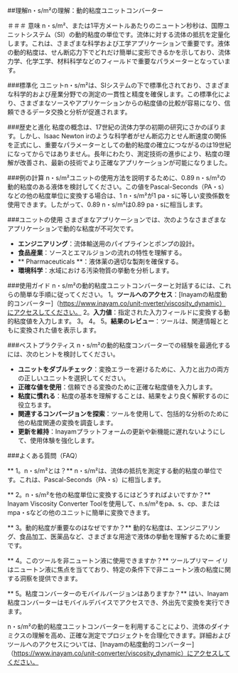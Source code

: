 ##理解n・s/m²の理解：動的粘度ユニットコンバーター

＃＃＃ 意味
n・s/m²、または1平方メートルあたりのニュートン秒秒は、国際ユニットシステム（SI）の動的粘度の単位です。流体に対する流体の抵抗を定量化します。これは、さまざまな科学および工学アプリケーションで重要です。液体の動的粘度は、せん断応力下でどれだけ簡単に変形できるかを示しており、流体力学、化学工学、材料科学などのフィールドで重要なパラメーターとなっています。

###標準化
ユニットn・s/m²は、SIシステムの下で標準化されており、さまざまな科学的および産業分野での測定の一貫性と精度を確保します。この標準化により、さまざまなソースやアプリケーションからの粘度値の比較が容易になり、信頼できるデータ交換と分析が​​促進されます。

###歴史と進化
粘度の概念は、17世紀の流体力学の初期の研究にさかのぼります。しかし、Isaac Newton irのような科学者がせん断応力とせん断速度の関係を正式にし、重要なパラメーターとしての動的粘度の確立につながるのは19世紀になってからではありません。長年にわたり、測定技術の進歩により、粘度の理解が改善され、最新の技術でより正確なアプリケーションが可能になりました。

###例の計算
n・s/m²ユニットの使用方法を説明するために、0.89 n・s/m²の動的粘度のある液体を検討してください。この値をPascal-Seconds（PA・s）などの他の粘度単位に変換する場合は、1 n・s/m²が1 pa・sに等しい変換係数を使用できます。したがって、0.89 n・s/m²は0.89 pa・sに相当します。

###ユニットの使用
さまざまなアプリケーションでは、次のようなさまざまなアプリケーションで動的な粘度が不可欠です。
-  **エンジニアリング**：流体輸送用のパイプラインとポンプの設計。
-  **食品産業**：ソースとエマルジョンの流れの特性を理解する。
-  ** Pharmaceuticals **：液体薬の適切な製剤を確保する。
-  **環境科学**：水域における汚染物質の挙動を分析します。

###使用ガイド
n・s/m²の動的粘度ユニットコンバーターと対話するには、これらの簡単な手順に従ってください。
1。**ツールへのアクセス**：[Inayamの粘度動的コンバーター]（https://www.inayam.co/unit-nverter/viscosity_dynamic）にアクセスしてください。
2。**入力値**：指定された入力フィールドに変換する動的粘度値を入力します。
3。
4。
5。**結果のレビュー**：ツールは、関連情報とともに変換された値を表示します。

###ベストプラクティス
n・s/m²の動的粘度コンバーターでの経験を最適化するには、次のヒントを検討してください。
-  **ユニットをダブルチェック**：変換エラーを避けるために、入力と出力の両方の正しいユニットを選択してください。
-  **正確な値を使用**：信頼できる変換のために正確な粘度値を入力します。
-  **粘度に慣れる**：粘度の基本を理解することは、結果をより良く解釈するのに役立ちます。
-  **関連するコンバージョンを探索**：ツールを使用して、包括的な分析のために他の粘度関連の変換を調査します。
-  **更新を維持**：Inayamプラットフォームの更新や新機能に遅れないようにして、使用体験を強化します。

###よくある質問（FAQ）

** 1。n・s/m²とは？**
n・s/m²は、流体の抵抗を測定する動的粘度の単位です。これは、Pascal-Seconds（PA・s）に相当します。

** 2。n・s/m²を他の粘度単位に変換するにはどうすればよいですか？**
Inayam Viscosity Converter Toolを使用して、n.s/m²をpa、s、cp、またはmpa・sなどの他のユニットに簡単に変換できます。

** 3。動的粘度が重要なのはなぜですか？**
動的な粘度は、エンジニアリング、食品加工、医薬品など、さまざまな用途で液体の挙動を理解するために重要です。

** 4。このツールを非ニュートン液に使用できますか？**
ツールプリマー イリはニュートン液に焦点を当てており、特定の条件下で非ニュートン液の粘度に関する洞察を提供できます。

** 5。粘度コンバーターのモバイルバージョンはありますか？**
はい、Inayam粘度コンバーターはモバイルデバイスでアクセスでき、外出先で変換を実行できます。

n・s/m²の動的粘度ユニットコンバーターを利用することにより、流体のダイナミクスの理解を高め、正確な測定でプロジェクトを合理化できます。詳細およびツールへのアクセスについては、[Inayamの粘度動的コンバーター]（https://www.inayam.co/unit-converter/viscosity_dynamic）にアクセスしてください。